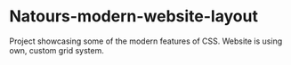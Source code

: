 # Natours-modern-website-layout
Project showcasing some of the modern features of CSS. Website is using own, custom grid system.
